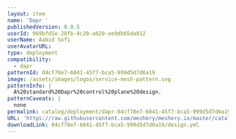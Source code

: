 ```yaml
---
layout: item
name: 'Dapr '
publishedVersion: 0.0.5
userId: 969bfd5e-28fb-4c20-a020-ee9db65da812
userName: Aabid Sofi
userAvatarURL:
type: deployment
compatibility:
  - dapr
patternId: 04cf78e7-6041-45f7-bca5-999d5d7d6a19
image: /assets/images/logos/service-mesh-pattern.svg
patternInfo: |
  A%20standard%20Dapr%20control%20plane%20design.
patternCaveats: |
  none
permalink: catalog/deployment/dapr-04cf78e7-6041-45f7-bca5-999d5d7d6a19.html
URL: 'https://raw.githubusercontent.com/meshery/meshery.io/master/catalog/04cf78e7-6041-45f7-bca5-999d5d7d6a19/0.0.5/design.yml'
downloadLink: 04cf78e7-6041-45f7-bca5-999d5d7d6a19/design.yml
---
```

